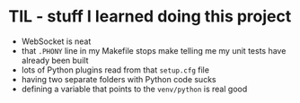 # TIL - stuff I learned doing this project

* WebSocket is neat
* that `.PHONY` line in my Makefile stops make telling me my unit tests have already been built
* lots of Python plugins read from that `setup.cfg` file
* having two separate folders with Python code sucks
* defining a variable that points to the `venv/python` is real good